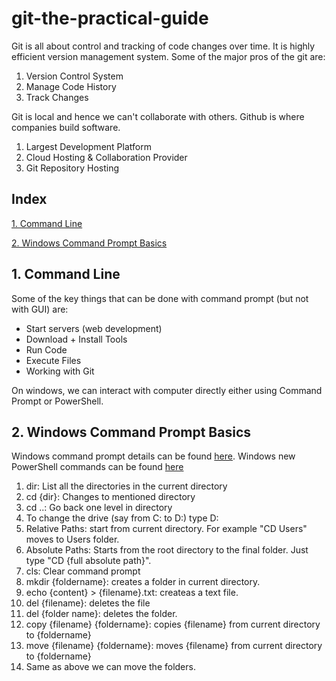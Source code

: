 # git-the-practical-guide
<p>Git is all about control and tracking of code changes over time. It is highly efficient version management system. Some of the major pros of the git are:</p>

<ol>
<li>Version Control System</li>
<li>Manage Code History</li>
<li>Track Changes</li>
</ol>

Git is local and hence we can't collaborate with others. Github is where companies build software. 

<ol>
<li>Largest Development Platform</li>
<li>Cloud Hosting & Collaboration Provider</li>
<li>Git Repository Hosting</li>
</ol>

<h2><a id="index">Index</a></h2>

[1. Command Line](#commandline)

[2. Windows Command Prompt Basics](#windowscommandprompt)


<h2><a id="commandline">1. Command Line</a></h2>

Some of the key things that can be done with command prompt (but not with GUI) are:
<ul>
<li>Start servers (web development)</li>
<li>Download + Install Tools</li>
<li>Run Code</li>
<li>Execute Files</li>
<li>Working with Git</li>
</ul>

On windows, we can interact with computer directly either using Command Prompt or PowerShell.


<h2><a id="windowscommandprompt">2. Windows Command Prompt Basics</a></h2>

Windows command prompt details can be found [here](https://docs.microsoft.com/en-us/windows-server/administration/windows-commands/windows-commands). Windows new PowerShell commands can be found [here](https://docs.microsoft.com/en-us/powershell/scripting/overview?view=powershell-7)

<ol>
<li>dir: List all the directories in the current directory</li>
<li>cd {dir}: Changes to mentioned directory</li>
<li>cd ..: Go back one level in directory</li>
<li>To change the drive (say from C: to D:) type D:</li>
<li>Relative Paths: start from current directory. For example "CD Users" moves to Users folder.</li>
<li>Absolute Paths: Starts from the root directory to the final folder. Just type "CD {full absolute path}".</li>
<li>cls: Clear command prompt</li>
<li>mkdir {foldername}: creates a folder in current directory.</li>
<li>echo {content} > {filename}.txt: createas a text file.</li>
<li>del {filename}: deletes the file</li>
<li>del {folder name}: deletes the folder.</li>
<li>copy {filename} {foldername}: copies {filename} from current directory to {foldername}</li>
<li>move {filename} {foldername}: moves {filename} from current directory to {foldername}</li>
<li>Same as above we can move the folders.</li>
</ol>




<h2><a id=""></a></h2>




<h2><a id=""></a></h2>





<h2><a id=""></a></h2>
 
